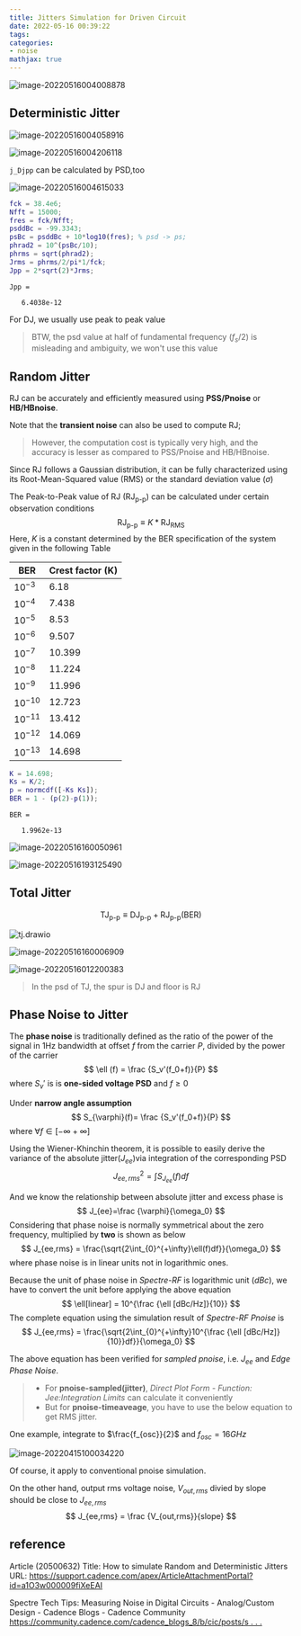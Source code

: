 ```yaml
---
title: Jitters Simulation for Driven Circuit
date: 2022-05-16 00:39:22
tags:
categories:
- noise
mathjax: true
---
```


![image-20220516004008878](jitter-drivencir/image-20220516004008878.png)

## Deterministic Jitter

![image-20220516004058916](jitter-drivencir/image-20220516004058916.png)

![image-20220516004206118](jitter-drivencir/image-20220516004206118.png)

`j_Djpp` can be calculated by PSD,too

![image-20220516004615033](jitter-drivencir/image-20220516004615033.png)

```matlab
fck = 38.4e6;
Nfft = 15000;
fres = fck/Nfft;
psddBc = -99.3343;
psBc = psddBc + 10*log10(fres);	% psd -> ps; 
phrad2 = 10^(psBc/10);
phrms = sqrt(phrad2);
Jrms = phrms/2/pi*1/fck;
Jpp = 2*sqrt(2)*Jrms;
```

```
Jpp =

   6.4038e-12
```

For DJ, we usually use peak to peak value

> BTW, the psd value at half of fundamental frequency ($f_s/2$) is misleading and ambiguity, we won't use this value



## Random Jitter

RJ can be accurately and efficiently measured using **PSS/Pnoise** or **HB/HBnoise**.  

Note that the **transient noise** can also be used to compute RJ; 

> However, the computation cost is typically very high, and the accuracy is lesser as compared to PSS/Pnoise and HB/HBnoise.

Since RJ follows a Gaussian distribution, it can be fully characterized using its Root-Mean-Squared value (RMS) or the standard deviation value ($\sigma$)

The Peak-to-Peak value of RJ ($\text{RJ}_{\text{p-p}}$) can be calculated under certain observation conditions
$$
\text{RJ}_{\text{p-p}}\equiv K \ast \text{RJ}_{\text{RMS}}
$$
Here, $K$ is a constant determined by the BER specification of the system given in the following Table

| BER        | Crest factor (K) |
| ---------- | ---------------- |
| $10^{-3}$  | 6.18             |
| $10^{-4}$  | 7.438            |
| $10^{-5}$  | 8.53             |
| $10^{-6}$  | 9.507            |
| $10^{-7}$  | 10.399           |
| $10^{-8}$  | 11.224           |
| $10^{-9}$  | 11.996           |
| $10^{-10}$ | 12.723           |
| $10^{-11}$ | 13.412           |
| $10^{-12}$ | 14.069           |
| $10^{-13}$ | 14.698           |

```matlab
K = 14.698;
Ks = K/2;
p = normcdf([-Ks Ks]);
BER = 1 - (p(2)-p(1));
```

```
BER =

   1.9962e-13
```



![image-20220516160050961](jitter-drivencir/image-20220516160050961.png)



![image-20220516193125490](jitter-drivencir/image-20220516193125490.png)

## Total Jitter

$$
\text{TJ}_{\text{p-p}}\equiv \text{DJ}_{\text{p-p}} + \text{RJ}_{\text{p-p}}(\text{BER})
$$

![tj.drawio](jitter-drivencir/tj.drawio.svg)

![image-20220516160006909](jitter-drivencir/image-20220516160006909.png)

![image-20220516012200383](jitter-drivencir/image-20220516012200383.png)

> In the psd of TJ, the spur is DJ and floor is RJ



## Phase Noise to Jitter

The **phase noise** is traditionally defined as the ratio of the power of the signal in 1Hz bandwidth at offset $f$ from the carrier $P$,
divided by the power of the carrier
$$
\ell (f) = \frac {S_v'(f_0+f)}{P}
$$
where $S_v'$ is is **one-sided voltage PSD** and $f \geqslant 0$

Under **narrow angle assumption**
$$
S_{\varphi}(f)= \frac {S_v'(f_0+f)}{P}
$$
where $\forall f\in \left[-\infty +\infty\right]$

Using the Wiener-Khinchin theorem, it is possible to easily derive the variance of the absolute jitter($J_{ee}$)via integration of the corresponding PSD
$$
J_{ee,rms}^2 = \int S_{J_{ee}}(f)df
$$

And we know the relationship between absolute jitter and excess phase is
$$
J_{ee}=\frac {\varphi}{\omega_0}
$$
Considering that phase noise is normally symmetrical about the zero frequency, multiplied by **two** is shown as below
$$
J_{ee,rms} = \frac{\sqrt{2\int_{0}^{+\infty}\ell(f)df}}{\omega_0}
$$
where phase noise is in linear units not in logarithmic ones.

Because the unit of phase noise in *Spectre-RF* is logarithmic unit (*dBc*), we have to convert the unit before applying the above equation
$$
\ell[linear] = 10^{\frac {\ell [dBc/Hz]}{10}}
$$
The complete equation using the simulation result of *Spectre-RF Pnoise* is
$$
J_{ee,rms} = \frac{\sqrt{2\int_{0}^{+\infty}10^{\frac {\ell [dBc/Hz]}{10}}df}}{\omega_0}
$$

The above equation has been verified for *sampled pnoise*, i.e.  *J<sub>ee</sub>* and *Edge Phase Noise*.

> - For **pnoise-sampled(jitter)**, *Direct Plot Form - Function: Jee:Integration Limits* can calculate it conveniently
> - But for **pnoise-timeaveage**, you have to use the below equation to get RMS jitter.

One example, integrate to $\frac{f_{osc}}{2}$ and $f_{osc} = 16GHz$

![image-20220415100034220](jitter-drivencir/image-20220415100034220.png)



Of course, it apply to conventional pnoise simulation.

On the other hand, output rms voltage noise, $V_{out,rms}$ divied by slope should be close to $J_{ee,rms}$
$$
J_{ee,rms} = \frac {V_{out,rms}}{slope}
$$





## reference

Article (20500632) Title: How to simulate Random and Deterministic Jitters URL: https://support.cadence.com/apex/ArticleAttachmentPortal?id=a1O3w000009fiXeEAI

Spectre Tech Tips: Measuring Noise in Digital Circuits - Analog/Custom Design - Cadence Blogs - Cadence Community [https://community.cadence.com/cadence_blogs_8/b/cic/posts/s . . .](https://community.cadence.com/cadence_blogs_8/b/cic/posts/spectre-tech-tips-measuring-noise-in-digital-circuits)
